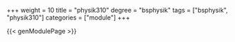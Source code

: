 +++
weight = 10
title = "physik310"
degree = "bsphysik"
tags = ["bsphysik", "physik310"]
categories = ["module"]
+++

{{< genModulePage >}}
